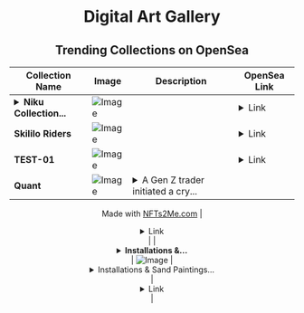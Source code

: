 <div align="center">

# Digital Art Gallery

## Trending Collections on OpenSea

| Collection Name                       | Image                                                                                     | Description                       | OpenSea Link                                                                                          |
|---------------------------------------|-------------------------------------------------------------------------------------------|-----------------------------------|--------------------------------------------------------------------------------------------------------|
| **<details><summary>Niku Collection...</summary>Niku Collection 11</details>** | ![Image](https://i.seadn.io/s/raw/files/7b963b3e2c7579daf344b399c6a09b5e.jpg?w=500&auto=format?w=200&auto=format) |  | <details><summary>Link</summary>[Niku Collection 11](https://opensea.io/collection/niku-collection-11)</details> |
| **Skililo Riders** | ![Image](https://i.seadn.io/s/raw/files/c95e5a3f7ae9cf6d4c01812f3365d879.png?w=500&auto=format?w=200&auto=format) |  | <details><summary>Link</summary>[Skililo Riders](https://opensea.io/collection/skililo-riders)</details> |
| **TEST-01** | ![Image](https://i.seadn.io/s/raw/files/f7473d9d2ce58f59b9e9d6d5923c5629.png?w=500&auto=format?w=200&auto=format) |  | <details><summary>Link</summary>[TEST-01](https://opensea.io/collection/test-01-11)</details> |
| **Quant** | ![Image](https://i.seadn.io/s/raw/files/a0056de1dafc61253b6e6d51a79959d0.jpg?w=500&auto=format?w=200&auto=format) | <details><summary>A Gen Z trader initiated a cry...</summary>A Gen Z trader initiated a cryptocurrency token named $QUANT on the Pumpfun platform.

Made with [NFTs2Me.com](https://nfts2me.com/)</details> | <details><summary>Link</summary>[Quant](https://opensea.io/collection/quant-16)</details> |
| **<details><summary>Installations &...</summary>Installations & Sand Paintings</details>** | ![Image](https://i.seadn.io/s/raw/files/643cd4d538fb6226023e635f85b81bb7.webp?w=500&auto=format?w=200&auto=format) | <details><summary>Installations & Sand Paintings...</summary>Installations & Sand Paintings
"Installations" and "Sand Paintings" Collector's Edition Box Set

Explore the transformative art of Joe Mangrum, also known as the Sandman, in this stunning two-volume collector's edition box set. Presented in elegant 12" x 12" format, these books celebrate over three decades of creativity, innovation, and cultural fusion.

"Installations" chronicles the origins of Mangrum’s signature style, beginning in 1994 with ephemeral artworks crafted from flowers and found objects in Laguna Beach, California. This 232-page volume showcases complex installations created across the West Coast and around the world, paired with over 20,000 words of anecdotes and insights, offering an intimate look at Mangrum’s experiences and inspirations in public art.

"Sand Paintings" documents Mangrum's groundbreaking journey from traditional painting to ephemeral sand art, starting in 2006. It traces his rise as the "Sandman" in New York City, where he captivated audiences with vibrant, impermanent designs in public spaces. This volume highlights his unique hieroglyphic language, blending patterns from nature, technology, and industrial objects.

Curated from an archive of over one million images, these books feature Mangrum's most iconic works, meticulously documented and preserved. Designed by Joe Mangrum in collaboration with developmental editor Deborah Mangrum-Price and Tocci-Made Bespoke Print Consulting, this set is a must-have for art collectors and enthusiasts.

Celebrate the passion, vision, and impermanence of art with "Installations" and "Sand Paintings."

Made with [NFTs2Me.com](https://nfts2me.com/)</details> | <details><summary>Link</summary>[Installations & Sand Paintings](https://opensea.io/collection/installations-sand-paintings-1)</details> |

</div>